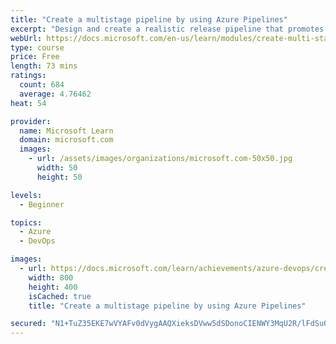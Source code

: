 ```yaml
---
title: "Create a multistage pipeline by using Azure Pipelines"
excerpt: "Design and create a realistic release pipeline that promotes changes to various testing and staging environments."
webUrl: https://docs.microsoft.com/en-us/learn/modules/create-multi-stage-pipeline/
type: course
price: Free
length: 73 mins
ratings:
  count: 684
  average: 4.76462
heat: 54

provider:
  name: Microsoft Learn
  domain: microsoft.com
  images:
    - url: /assets/images/organizations/microsoft.com-50x50.jpg
      width: 50
      height: 50

levels:
  - Beginner

topics:
  - Azure
  - DevOps

images:
  - url: https://docs.microsoft.com/learn/achievements/azure-devops/create-multi-stage-pipeline-social.png
    width: 800
    height: 400
    isCached: true
    title: "Create a multistage pipeline by using Azure Pipelines"

secured: "N1+TuZ35EKE7wVYAFv0dVygAAQXieksDVww5dSDonoCIENWY3MqU2R/lFdSuQtA9JEn4UlDSGLXcBu00PRlWW+qaS6uU1QyV+GKz6jgisS+qx6SDK2qyT5PoM9EOvN2XaYwBB+C6R6hhzo6Ll8+GCVRtd5VpEPiJAo8MTCK/oAkXBwf4v+qgrZc47CEycPcWoHEIf7+KkjQ7NBzVhAsgC2H9YNy53RB0vE6ooyx6tHJ9L71z8z+5CMLD6ELUyJ+AObxKa9BzjBI185Zbhfe0hbbwh0m05+PgNxG4wknAf0DO9Cj0Xr1sPf4b6QCF1baNeLv885oy9IdBh88txiHmGrk+sc/fg9Ux4y4e1C7DINAPLLcNubmvlxMIyy2Y6iN/Tp+T0IXNZR7tiUkCczMeNA==;W4OGTmU7BWU0fhGVaJAM2A=="
---
```


